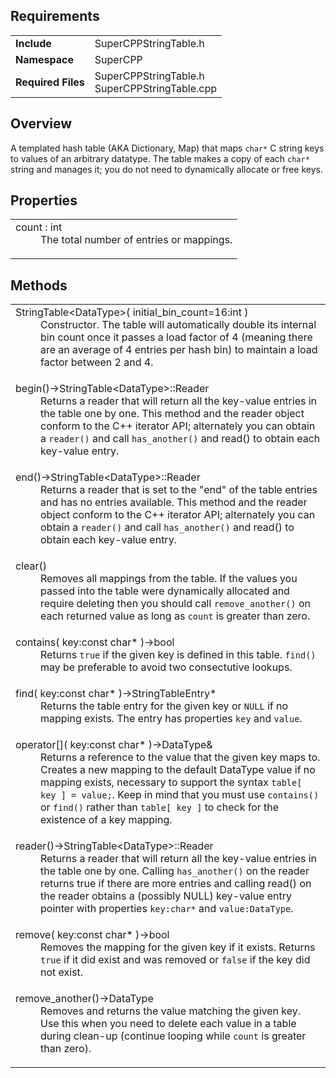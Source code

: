 ## Requirements
<table>
  <tr><td><b>Include</b></td><td>SuperCPPStringTable.h</td></tr>
  <tr><td><b>Namespace</b></td><td>SuperCPP</td></tr>
  <tr><td><b>Required Files</b></td>
  <td>
    SuperCPPStringTable.h<br>
    SuperCPPStringTable.cpp
  </td></tr>
</table>

## Overview
A templated hash table (AKA Dictionary, Map) that maps `char*` C string keys to values of an arbitrary datatype.
The table makes a copy of each `char*` string and manages it; you do not need to dynamically allocate or free keys.

## Properties
<table>
  <tr><td>
    <dl><dt>
      count : int
    </dt><dd>
      The total number of entries or mappings.
    </dd></dl>
  </td></tr>
</table>

## Methods
<table>
  <tr><td>
    <dl><dt>
      StringTable&lt;DataType&gt;( initial_bin_count=16:int )
    </dt><dd>
      Constructor.  The table will automatically double its internal bin count once
      it passes a load factor of 4 (meaning there are an average of 4 entries per hash bin) to
      maintain a load factor between 2 and 4.
    </dd></dl>
  </td></tr>
  <tr><td>
    <dl><dt>
      begin()→StringTable&lt;DataType&gt;::Reader
    </dt><dd>
      Returns a reader that will return all the key-value entries in the table one by one.
      This method and the reader object conform to the C++ iterator API; alternately you can obtain a
      <code>reader()</code> and call <code>has_another()</code> and </code>read()</code> to obtain
      each key-value entry.
    </dd></dl>
  </td></tr>
  <tr><td>
    <dl><dt>
      end()→StringTable&lt;DataType&gt;::Reader
    </dt><dd>
      Returns a reader that is set to the "end" of the table entries and has no entries available.
      This method and the reader object conform to the C++ iterator API; alternately you can obtain a
      <code>reader()</code> and call <code>has_another()</code> and </code>read()</code> to obtain
      each key-value entry.
    </dd></dl>
  </td></tr>
  <tr><td>
    <dl><dt>
      clear()
    </dt><dd>
      Removes all mappings from the table.  If the values you passed into the table were dynamically
      allocated and require deleting then you should call <code>remove_another()</code> on each
      returned value as long as <code>count</code> is greater than zero.
    </dd></dl>
  </td></tr>
  <tr><td>
    <dl><dt>
      contains( key:const char* )→bool
    </dt><dd>
      Returns <code>true</code> if the given key is defined in this table.  <code>find()</code> may
      be preferable to avoid two consectutive lookups.
    </dd></dl>
  </td></tr>
  <tr><td>
    <dl><dt>
      find( key:const char* )→StringTableEntry<DataType>*
    </dt><dd>
      Returns the table entry for the given key or <code>NULL</code> if no mapping exists.
      The entry has properties <code>key</code> and <code>value</code>.
    </dd></dl>
  </td></tr>
  <tr><td>
    <dl><dt>
      operator[]( key:const char* )→DataType&
    </dt><dd>
      Returns a reference to the value that the given key maps to.  Creates a new mapping to
      the default DataType value if no mapping exists, necessary to support the
      syntax <code>table[ key ] = value;</code>.  Keep in mind that you must use <code>contains()</code>
      or <code>find()</code> rather than <code>table[ key ]</code> to check for the existence of a
      key mapping.
    </dd></dl>
  </td></tr>
  <tr><td>
    <dl><dt>
      reader()→StringTable&lt;DataType&gt;::Reader
    </dt><dd>
      Returns a reader that will return all the key-value entries in the table one by one.
      Calling <code>has_another()</code> on the reader returns true if there are more entries
      and calling </code>read()</code> on the reader obtains a (possibly NULL) key-value entry
      pointer with properties <code>key:char*</code> and <code>value:DataType</code>.
    </dd></dl>
  </td></tr>
  <tr><td>
    <dl><dt>
      remove( key:const char* )→bool
    </dt><dd>
      Removes the mapping for the given key if it exists.  Returns <code>true</code> if it did exist
      and was removed or <code>false</code> if the key did not exist.
    </dd></dl>
  </td></tr>
  <tr><td>
    <dl><dt>
      remove_another()→DataType
    </dt><dd>
      Removes and returns the value matching the given key.  Use this when you need to delete
      each value in a table during clean-up (continue looping while <code>count</code> is greater than zero).
    </dd></dl>
  </td></tr>

</table>
